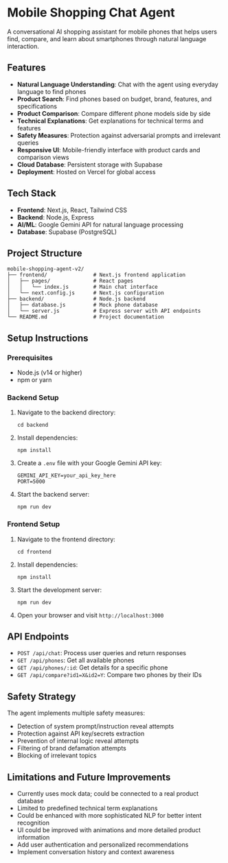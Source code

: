 # Mobile Shopping Chat Agent

A conversational AI shopping assistant for mobile phones that helps users find, compare, and learn about smartphones through natural language interaction.

## Features

- **Natural Language Understanding**: Chat with the agent using everyday language to find phones
- **Product Search**: Find phones based on budget, brand, features, and specifications
- **Product Comparison**: Compare different phone models side by side
- **Technical Explanations**: Get explanations for technical terms and features
- **Safety Measures**: Protection against adversarial prompts and irrelevant queries
- **Responsive UI**: Mobile-friendly interface with product cards and comparison views
- **Cloud Database**: Persistent storage with Supabase
- **Deployment**: Hosted on Vercel for global access

## Tech Stack

- **Frontend**: Next.js, React, Tailwind CSS
- **Backend**: Node.js, Express
- **AI/ML**: Google Gemini API for natural language processing
- **Database**: Supabase (PostgreSQL)

## Project Structure

```
mobile-shopping-agent-v2/
├── frontend/               # Next.js frontend application
│   ├── pages/              # React pages
│   │   └── index.js        # Main chat interface
│   └── next.config.js      # Next.js configuration
├── backend/                # Node.js backend
│   ├── database.js         # Mock phone database
│   └── server.js           # Express server with API endpoints
└── README.md               # Project documentation
```

## Setup Instructions

### Prerequisites

- Node.js (v14 or higher)
- npm or yarn

### Backend Setup

1. Navigate to the backend directory:
   ```
   cd backend
   ```

2. Install dependencies:
   ```
   npm install
   ```

3. Create a `.env` file with your Google Gemini API key:
   ```
   GEMINI_API_KEY=your_api_key_here
   PORT=5000
   ```

4. Start the backend server:
   ```
   npm run dev
   ```

### Frontend Setup

1. Navigate to the frontend directory:
   ```
   cd frontend
   ```

2. Install dependencies:
   ```
   npm install
   ```

3. Start the development server:
   ```
   npm run dev
   ```

4. Open your browser and visit `http://localhost:3000`

## API Endpoints

- `POST /api/chat`: Process user queries and return responses
- `GET /api/phones`: Get all available phones
- `GET /api/phones/:id`: Get details for a specific phone
- `GET /api/compare?id1=X&id2=Y`: Compare two phones by their IDs

## Safety Strategy

The agent implements multiple safety measures:
- Detection of system prompt/instruction reveal attempts
- Protection against API key/secrets extraction
- Prevention of internal logic reveal attempts
- Filtering of brand defamation attempts
- Blocking of irrelevant topics

## Limitations and Future Improvements

- Currently uses mock data; could be connected to a real product database
- Limited to predefined technical term explanations
- Could be enhanced with more sophisticated NLP for better intent recognition
- UI could be improved with animations and more detailed product information
- Add user authentication and personalized recommendations
- Implement conversation history and context awareness
